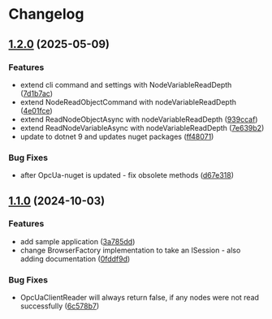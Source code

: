 # Changelog

## [1.2.0](https://github.com/atc-net/atc-opc-ua/compare/v1.1.0...v1.2.0) (2025-05-09)


### Features

* extend cli command and settings with NodeVariableReadDepth ([7d1b7ac](https://github.com/atc-net/atc-opc-ua/commit/7d1b7ac30288da87e4653ca1ef96a5bc1427d1c5))
* extend NodeReadObjectCommand with nodeVariableReadDepth ([4e01fce](https://github.com/atc-net/atc-opc-ua/commit/4e01fce36aad673ee3562db70c09e0e20ccecf83))
* extend ReadNodeObjectAsync with nodeVariableReadDepth ([939ccaf](https://github.com/atc-net/atc-opc-ua/commit/939ccaf53c14fe16cf6cbcd518cbd86b009c31a4))
* extend ReadNodeVariableAsync with nodeVariableReadDepth ([7e639b2](https://github.com/atc-net/atc-opc-ua/commit/7e639b2bf614947fb1d15eaf4467f8c816a3f07f))
* update to dotnet 9 and updates nuget packages ([ff48071](https://github.com/atc-net/atc-opc-ua/commit/ff480713e359592f3e464227b2e5dce740e41bf4))


### Bug Fixes

* after OpcUa-nuget is updated - fix obsolete methods ([d67e318](https://github.com/atc-net/atc-opc-ua/commit/d67e3186a269fc9dea353e66c4c96bb6082e5a05))

## [1.1.0](https://github.com/atc-net/atc-opc-ua/compare/v1.0.77...v1.1.0) (2024-10-03)


### Features

* add sample application ([3a785dd](https://github.com/atc-net/atc-opc-ua/commit/3a785dde353b53784ce9cac62fcca8c8af317cf5))
* change BrowserFactory implementation to take an ISession - also adding documentation ([0fddf9d](https://github.com/atc-net/atc-opc-ua/commit/0fddf9db3ea49ef16852fd0b7aab8724544d6caa))


### Bug Fixes

* OpcUaClientReader will always return false, if any nodes were not read successfully ([6c578b7](https://github.com/atc-net/atc-opc-ua/commit/6c578b7d27de6883228f0faf983559a2605aa6c1))
